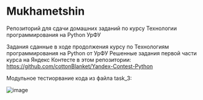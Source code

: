 # Mukhametshin
Репозиторий для сдачи домашних заданий по курсу Технологии программирования на Python УрФУ

Задания сданные в ходе продолжения курсу по Технологиям программирования на Python от УрФУ
Решенные задания первой части курса на Яндекс Контесте в этом репозитории: https://github.com/cottonBlanket/Yandex-Contest-Python

Модульное тестиорвание кода из файла task_3:

![image](https://user-images.githubusercontent.com/102159807/205464820-68e26d2f-3d00-4775-bfdb-f02d1347c5c0.png)
